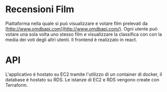 # Recensioni Film

Piattaforma nella quale si può visualizzare e votare film prelevati da [http://www.omdbapi.com](http://www.omdbapi.com/).
Ogni utente può votare una sola volta uno stesso film e visualizzare la classifica con con la media dei voti degli altri utenti.
Il frontend è realizzato in react.

# API

L'applicativo è hostato su EC2 tramite l'utilizzo di un container di docker, il database è hostato su RDS.
Le istanze di EC2 e RDS vengono create con Terraform.
